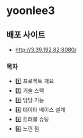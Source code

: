 # yoonlee3

## 배포 사이트
- http://3.39.192.82:8080/

### 목차
- 1️⃣ 프로젝트 개요
- 2️⃣ 기술 스택
- 3️⃣ 담당 기능
- 4️⃣ 데이터 베이스 설계
- 5️⃣ 트러블 슈팅
- 6️⃣ 느낀 점  
